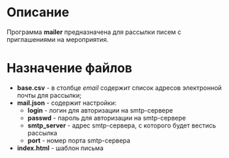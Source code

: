 # Описание
Программа **mailer** предназначена для рассылки писем с приглашениями на мероприятия.
# Назначение файлов
- **base.csv** - в столбце *email* содержит список адресов электронной почты для рассылки;
- **mail.json** - содержит настройки:
    - **login** - логин для авторизации на smtp-сервере
    - **passwd** - пароль для авторизации на smtp-сервере
    - **smtp_server** - адрес smtp-сервера, с которого будет вестись рассылка
    - **port** - номер порта smtp-сервера
- **index.html** - шаблон письма